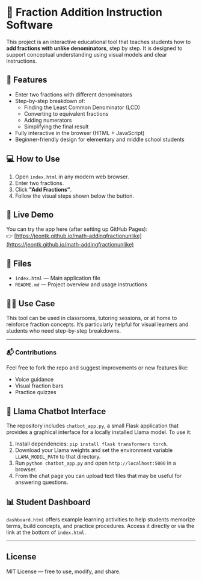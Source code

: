 # 🧮 Fraction Addition Instruction Software

This project is an interactive educational tool that teaches students how to **add fractions with unlike denominators**, step by step. It is designed to support conceptual understanding using visual models and clear instructions.

## 🌟 Features

- Enter two fractions with different denominators
- Step-by-step breakdown of:
  - Finding the Least Common Denominator (LCD)
  - Converting to equivalent fractions
  - Adding numerators
  - Simplifying the final result
- Fully interactive in the browser (HTML + JavaScript)
- Beginner-friendly design for elementary and middle school students

## 💻 How to Use

1. Open `index.html` in any modern web browser.
2. Enter two fractions.
3. Click **"Add Fractions"**.
4. Follow the visual steps shown below the button.

## 🚀 Live Demo

You can try the app here (after setting up GitHub Pages):  
👉 [https://jeontk.github.io/math-addingfractionunlike](https://jeontk.github.io/math-addingfractionunlike)

## 📁 Files

- `index.html` — Main application file
- `README.md` — Project overview and usage instructions

## 🧑‍🏫 Use Case

This tool can be used in classrooms, tutoring sessions, or at home to reinforce fraction concepts. It’s particularly helpful for visual learners and students who need step-by-step breakdowns.

---

### 📬 Contributions

Feel free to fork the repo and suggest improvements or new features like:
- Voice guidance
- Visual fraction bars
- Practice quizzes

## 🤖 Llama Chatbot Interface

The repository includes `chatbot_app.py`, a small Flask application that provides
a graphical interface for a locally installed Llama model. To use it:

1. Install dependencies: `pip install flask transformers torch`.
2. Download your Llama weights and set the environment variable
   `LLAMA_MODEL_PATH` to that directory.
3. Run `python chatbot_app.py` and open `http://localhost:5000` in a browser.
4. From the chat page you can upload text files that may be useful for answering
   questions.

## 📊 Student Dashboard

`dashboard.html` offers example learning activities to help students memorize
terms, build concepts, and practice procedures. Access it directly or via the
link at the bottom of `index.html`.

---

## License

MIT License — free to use, modify, and share.
